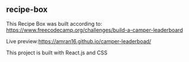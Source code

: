 ## recipe-box ##

This Recipe Box was built according to: https://www.freecodecamp.org/challenges/build-a-camper-leaderboard

Live preview:https://amran16.github.io/camper-leaderboad/

This project is built with React.js and CSS
